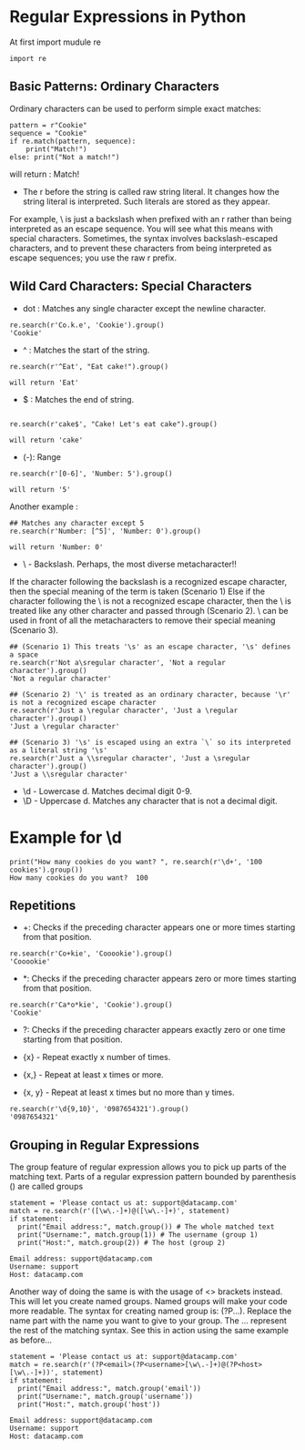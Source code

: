 # Regular Expressions in Python

At first import mudule re
```
import re
```

## Basic Patterns: Ordinary Characters


Ordinary characters can be used to perform simple exact matches:
```
pattern = r"Cookie"
sequence = "Cookie"
if re.match(pattern, sequence):
    print("Match!")
else: print("Not a match!")

```
will return : Match!

- The r before the string is called raw string literal. It changes how the string literal is interpreted. Such literals are stored as they appear.

For example, \ is just a backslash when prefixed with an r rather than being interpreted as an escape sequence. You will see what this means with special characters. Sometimes, the syntax involves backslash-escaped characters, and to prevent these characters from being interpreted as escape sequences; you use the raw r prefix.


## Wild Card Characters: Special Characters

- dot :
 Matches any single character except the newline character.
```
re.search(r'Co.k.e', 'Cookie').group()
'Cookie'
```

- ^ :  Matches the start of the string.

```
re.search(r'^Eat', "Eat cake!").group()

will return 'Eat'
```

- $ : Matches the end of string.

```

re.search(r'cake$', "Cake! Let's eat cake").group()

will return 'cake'

```

- (-): Range

```
re.search(r'[0-6]', 'Number: 5').group()

will return '5'
```

Another example :

```
## Matches any character except 5
re.search(r'Number: [^5]', 'Number: 0').group()

will return 'Number: 0'
```

- \ - Backslash.
Perhaps, the most diverse metacharacter!!

If the character following the backslash is a recognized escape character, then the special meaning of the term is taken (Scenario 1)
Else if the character following the \ is not a recognized escape character, then the \ is treated like any other character and passed through (Scenario 2).
\ can be used in front of all the metacharacters to remove their special meaning (Scenario 3).

```
## (Scenario 1) This treats '\s' as an escape character, '\s' defines a space
re.search(r'Not a\sregular character', 'Not a regular character').group()
'Not a regular character'
```

```
## (Scenario 2) '\' is treated as an ordinary character, because '\r' is not a recognized escape character
re.search(r'Just a \regular character', 'Just a \regular character').group()
'Just a \regular character'
```

```
## (Scenario 3) '\s' is escaped using an extra `\` so its interpreted as a literal string '\s'
re.search(r'Just a \\sregular character', 'Just a \sregular character').group()
'Just a \\sregular character'
```


- \d - Lowercase d. Matches decimal digit 0-9.
- \D - Uppercase d. Matches any character that is not a decimal digit.

# Example for \d
```
print("How many cookies do you want? ", re.search(r'\d+', '100 cookies').group())
How many cookies do you want?  100
```

## Repetitions

- +: Checks if the preceding character appears one or more times starting from that position.
```
re.search(r'Co+kie', 'Cooookie').group()
'Cooookie'
```

- *: Checks if the preceding character appears zero or more times starting from that position.
```
re.search(r'Ca*o*kie', 'Cookie').group()
'Cookie'

```

- ?: Checks if the preceding character appears exactly zero or one time starting from that position.

- {x} - Repeat exactly x number of times.

- {x,} - Repeat at least x times or more.

- {x, y} - Repeat at least x times but no more than y times.
```
re.search(r'\d{9,10}', '0987654321').group()
'0987654321'
```

## Grouping in Regular Expressions
The group feature of regular expression allows you to pick up parts of the matching text. Parts of a regular expression pattern bounded by parenthesis () are called groups
```
statement = 'Please contact us at: support@datacamp.com'
match = re.search(r'([\w\.-]+)@([\w\.-]+)', statement)
if statement:
  print("Email address:", match.group()) # The whole matched text
  print("Username:", match.group(1)) # The username (group 1)
  print("Host:", match.group(2)) # The host (group 2)

  ```

  ```
Email address: support@datacamp.com
Username: support
Host: datacamp.com

```


Another way of doing the same is with the usage of <> brackets instead. This will let you create named groups. Named groups will make your code more readable. The syntax for creating named group is: (?P<name>...). Replace the name part with the name you want to give to your group. The ... represent the rest of the matching syntax. See this in action using the same example as before...

```
statement = 'Please contact us at: support@datacamp.com'
match = re.search(r'(?P<email>(?P<username>[\w\.-]+)@(?P<host>[\w\.-]+))', statement)
if statement:
  print("Email address:", match.group('email'))
  print("Username:", match.group('username'))
  print("Host:", match.group('host'))
  ```
  ```
Email address: support@datacamp.com
Username: support
Host: datacamp.com

```